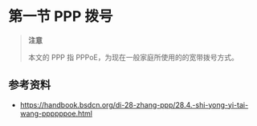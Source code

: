 # 第一节 PPP 拨号

>**注意**
>
>本文的 PPP 指 PPPoE，为现在一般家庭所使用的的宽带拨号方式。


## 参考资料

 - <https://handbook.bsdcn.org/di-28-zhang-ppp/28.4.-shi-yong-yi-tai-wang-ppppppoe.html>
